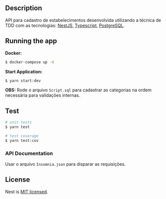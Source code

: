 ## Description
API para cadastro de estabelecimentos desenvolvida utilizando a técnica de TDD com as tecnologias: [NestJS](https://nestjs.com/), [Typescript](https://www.typescriptlang.org/), [PostgreSQL](https://www.postgresql.org/).

## Running the app

**Docker:**

```bash
$ docker-compose up -d
```


**Start Application:**

```bash
$ yarn start:dev
```

**OBS:**
Rode o arquivo `Script.sql` para cadastrar as categorias na ordem necessária para validações internas.

## Test

```bash
# unit tests
$ yarn test

# test coverage
$ yarn test:cov
```

### API Documentation
Usar o arquivo `Insomnia.json` para disparar as requisições.

## License
Nest is [MIT licensed](LICENSE).
